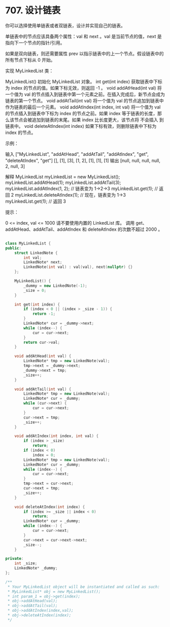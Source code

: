 # 707. 设计链表

你可以选择使用单链表或者双链表，设计并实现自己的链表。

单链表中的节点应该具备两个属性：val 和 next 。val 是当前节点的值，next 是指向下一个节点的指针/引用。

如果是双向链表，则还需要属性 prev 以指示链表中的上一个节点。假设链表中的所有节点下标从 0 开始。

实现 MyLinkedList 类：

MyLinkedList() 初始化 MyLinkedList 对象。
int get(int index) 获取链表中下标为 index 的节点的值。如果下标无效，则返回 -1 。
void addAtHead(int val) 将一个值为 val 的节点插入到链表中第一个元素之前。在插入完成后，新节点会成为链表的第一个节点。
void addAtTail(int val) 将一个值为 val 的节点追加到链表中作为链表的最后一个元素。
void addAtIndex(int index, int val) 将一个值为 val 的节点插入到链表中下标为 index 的节点之前。如果 index 等于链表的长度，那么该节点会被追加到链表的末尾。如果 index 比长度更大，该节点将 不会插入 到链表中。
void deleteAtIndex(int index) 如果下标有效，则删除链表中下标为 index 的节点。
 

示例：

输入
["MyLinkedList", "addAtHead", "addAtTail", "addAtIndex", "get", "deleteAtIndex", "get"]
[], [1], [3], [1, 2], [1], [1], [1]
输出
[null, null, null, null, 2, null, 3]

解释
MyLinkedList myLinkedList = new MyLinkedList();
myLinkedList.addAtHead(1);
myLinkedList.addAtTail(3);
myLinkedList.addAtIndex(1, 2);    // 链表变为 1->2->3
myLinkedList.get(1);              // 返回 2
myLinkedList.deleteAtIndex(1);    // 现在，链表变为 1->3
myLinkedList.get(1);              // 返回 3
 

提示：

0 <= index, val <= 1000
请不要使用内置的 LinkedList 库。
调用 get、addAtHead、addAtTail、addAtIndex 和 deleteAtIndex 的次数不超过 2000 。

```cpp

class MyLinkedList {
public:
    struct LinkedNote {
        int val;
        LinkedNote* next;
        LinkedNote(int val) : val(val), next(nullptr) {}
    };

    MyLinkedList() {
        _dummy = new LinkedNote(-1);
        _size = 0;
    }

    int get(int index) {
        if (index < 0 || (index > _size - 1)) {
            return -1;
        }
        LinkedNote* cur = _dummy->next;
        while (index--) {
            cur = cur->next;
        }
        return cur->val;
    }

    void addAtHead(int val) {
        LinkedNote* tmp = new LinkedNote(val);
        tmp->next = _dummy->next;
        _dummy->next = tmp;
        _size++;
    }

    void addAtTail(int val) {
        LinkedNote* tmp = new LinkedNote(val);
        LinkedNote* cur = _dummy;
        while (cur->next) {
            cur = cur->next;
        }
        cur->next = tmp;
        _size++;
    }

    void addAtIndex(int index, int val) {
        if (index > _size)
            return;
        if (index < 0)
            index = 0;
        LinkedNote* tmp = new LinkedNote(val);
        LinkedNote* cur = _dummy;
        while (index--) {
            cur = cur->next;
        }
        tmp->next = cur->next;
        cur->next = tmp;
        _size++;
    }

    void deleteAtIndex(int index) {
        if (index >= _size || index < 0)
            return;
        LinkedNote* cur = _dummy;
        while (index--) {
            cur = cur->next;
        }
        cur->next = cur->next->next;
        _size--;
    }

private:
    int _size;
    LinkedNote* _dummy;
};

/**
 * Your MyLinkedList object will be instantiated and called as such:
 * MyLinkedList* obj = new MyLinkedList();
 * int param_1 = obj->get(index);
 * obj->addAtHead(val);
 * obj->addAtTail(val);
 * obj->addAtIndex(index,val);
 * obj->deleteAtIndex(index);
 */

 ```
